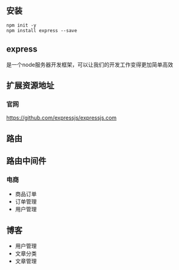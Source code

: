 ## 安装
```
npm init -y
npm install express --save
```
## express
是一个node服务器开发框架，可以让我们的开发工作变得更加简单高效

## 扩展资源地址
### 官网
https://github.com/expressjs/expressjs.com

## 路由

## 路由中间件
### 电商
- 商品订单
- 订单管理
- 用户管理
## 博客
- 用户管理
- 文章分类
- 文章管理

